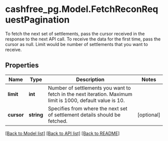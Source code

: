 # cashfree_pg.Model.FetchReconRequestPagination
To fetch the next set of settlements, pass the cursor received in the response to the next API call.   To receive the data for the first time, pass the cursor as null.   Limit would be number of settlements that you want to receive.

## Properties

Name | Type | Description | Notes
------------ | ------------- | ------------- | -------------
**limit** | **int** | Number of settlements you want to fetch in the next iteration. Maximum limit is 1000, default value is 10. | 
**cursor** | **string** | Specifies from where the next set of settlement details should be fetched. | [optional] 

[[Back to Model list]](../README.md#documentation-for-models) [[Back to API list]](../README.md#documentation-for-api-endpoints) [[Back to README]](../README.md)

